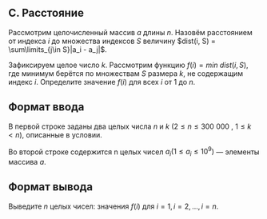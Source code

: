 ## C. Расстояние

Рассмотрим целочисленный массив $a$ длины $n$. Назовём расстоянием от индекса $i$ до множества индексов $S$ величину
$dist(i, S) = \sum\limits_{j\in S}|a_i - a_j|$. 

Зафиксируем целое число $k$. Рассмотрим функцию $f(i) = min\text{ }dist(i, S)$, где минимум берётся по множествам $S$ размера $k$, не содержащим индекс $i$.
Определите значение $f(i)$ для всех $i$ от $1$ до $n$.

## Формат ввода

В первой строке заданы два целых числа $n$ и $k$ $(2\leq n\leq 300\text{ }000\text{ , }1\leq k < n)$, описанные в условии.

Во второй строке содержится n целых чисел $a_i (1\leq a_i \leq 10^9)$ — элементы массива $a$.

## Формат вывода

Выведите $n$ целых чисел: значения $f(i)$ для $i = 1, i = 2, ..., i = n$.


